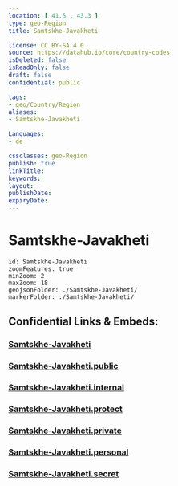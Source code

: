 ```yaml
---
location: [ 41.5 , 43.3 ] 
type: geo-Region
title: Samtskhe-Javakheti

license: CC BY-SA 4.0
source: https://datahub.io/core/country-codes
isDeleted: false
isReadOnly: false
draft: false
confidential: public

tags:
- geo/Country/Region
aliases:
- Samtskhe-Javakheti

Languages:
- de

cssclasses: geo-Region
publish: true
linkTitle: 
keywords: 
layout: 
publishDate: 
expiryDate: 
---
```


# Samtskhe-Javakheti

```leaflet
id: Samtskhe-Javakheti
zoomFeatures: true 
minZoom: 2 
maxZoom: 18
geojsonFolder: ./Samtskhe-Javakheti/
markerFolder: ./Samtskhe-Javakheti/
```


## Confidential Links & Embeds: 

### [Samtskhe-Javakheti](/_Standards/Earth/Continent/Europe/Europe~East/Georgia,Europe/Regions~Georgia/Samtskhe-Javakheti.md) 

### [Samtskhe-Javakheti.public](/_public/Earth/Continent/Europe/Europe~East/Georgia,Europe/Regions~Georgia/Samtskhe-Javakheti.public.md) 

### [Samtskhe-Javakheti.internal](/_internal/Earth/Continent/Europe/Europe~East/Georgia,Europe/Regions~Georgia/Samtskhe-Javakheti.internal.md) 

### [Samtskhe-Javakheti.protect](/_protect/Earth/Continent/Europe/Europe~East/Georgia,Europe/Regions~Georgia/Samtskhe-Javakheti.protect.md) 

### [Samtskhe-Javakheti.private](/_private/Earth/Continent/Europe/Europe~East/Georgia,Europe/Regions~Georgia/Samtskhe-Javakheti.private.md) 

### [Samtskhe-Javakheti.personal](/_personal/Earth/Continent/Europe/Europe~East/Georgia,Europe/Regions~Georgia/Samtskhe-Javakheti.personal.md) 

### [Samtskhe-Javakheti.secret](/_secret/Earth/Continent/Europe/Europe~East/Georgia,Europe/Regions~Georgia/Samtskhe-Javakheti.secret.md)

